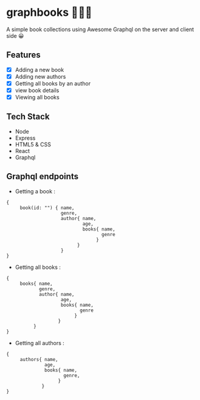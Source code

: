 # graphbooks 📗📓📒
A simple book collections using Awesome Graphql on the server and client side 😀

## Features 
- [x] Adding a new book
- [x] Adding new authors
- [x] Getting all books by an author
- [x] view book details
- [x] Viewing all books

## Tech Stack
- Node
- Express
- HTML5 & CSS
- React
- Graphql

## Graphql endpoints
- Getting a book :

```
{
     book(id: "") { name,
                    genre,
                    author{ name,
                            age,
                            books{ name,
                                   genre
                                 }
                          }
                    }
}
```

- Getting all books :

```
{
     books{ name,
            genre,
            author{ name,
                    age,
                    books{ name,
                           genre
                         }
                   }
          }
}
```

- Getting all authors :

```
{
     authors{ name,
              age,
              books{ name,
                     genre,
                   }
             }
}
```



